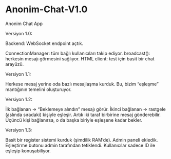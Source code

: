 # Anonim-Chat-V1.0
Anonim Chat App

Versiyon 1.0:

Backend: WebSocket endpoint açtık.

ConnectionManager: tüm bağlı kullanıcıları takip ediyor.
broadcast(): herkesin mesajı görmesini sağlıyor.
HTML client: test için basit bir chat arayüzü.

Versiyon 1.1:

Herkese mesaj yerine oda bazlı mesajlaşma kurduk.
Bu, bizim “eşleşme” mantığının temelini oluşturuyor.

Versiyon 1.2:

İlk bağlanan → “Beklemeye alındın” mesajı görür.
İkinci bağlanan → rastgele (aslında sıradaki) kişiyle eşleşir.
Artık iki taraf birbirine mesaj gönderebilir.
Üçüncü kişi bağlanırsa, o da başka biriyle eşleşene kadar bekler.

Versiyon 1.3:

Basit bir register sistemi kurduk (şimdilik RAM’de).
Admin paneli ekledik.
Eşleştirme butonu admin tarafından tetiklendi.
Kullanıcılar sadece ID ile eşleşip konuşabiliyor.
